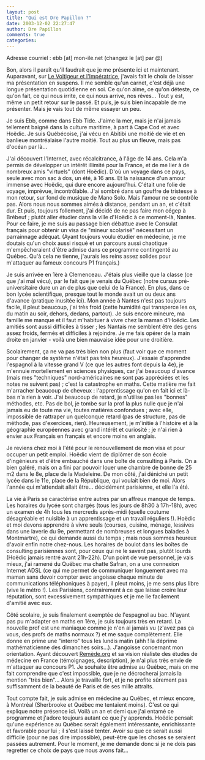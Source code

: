```yaml
---
layout: post
title: "Qui est Dre Papillon ?"
date: 2003-12-02 22:27:47
author: Dre Papillon
comments: true
categories: 
---
```



Adresse courriel : ebb [at] mon-ile.net (changez le [at] par @)

Bon, alors il paraît qu'il faudrait que je me présente ici et maintenant.  Auparavant, sur [Le Voltigeur et l'Impératrice](http://ebb.monblogue.com/), j'avais fait le choix de laisser ma présentation en suspens.  Il me semble qu'un carnet, c'est déjà une longue présentation quotidienne en soi.  Ce qu'on aime, ce qu'on déteste, ce qu'on fait, ce qui nous irrite, ce qui nous arrive, nos rêves...  Tout y est, même un petit retour sur le passé.  Et puis, je suis bien incapable de me présenter.  Mais je vais tout de même essayer un peu.

Je suis Ebb, comme dans Ebb Tide.  J'aime la mer, mais je n'ai jamais tellement baigné dans la culture maritime, à part à Cape Cod et avec Hoëdic.  Je suis Québécoise, j'ai vécu en Abitibi une moitié de vie et en banlieue montréalaise l'autre moitié.  Tout au plus un fleuve, mais pas d'océan par là...

J'ai découvert l'Internet, avec récalcitrance, à l'âge de 14 ans.  Cela m'a permis de développer un intérêt illimité pour la France, et de me lier à de nombreux amis "virtuels" (dont Hoëdic).  D'où un voyage dans ce pays, seule avec mon sac à dos, un été, à 16 ans.  Et la naissance d'un amour immense avec Hoëdic, qui dure encore aujourd'hui.  C'était une folie de voyage, imprévue, incontrôlable.  J'ai sombré dans un gouffre de tristesse à mon retour, sur fond de musique de Mano Solo.  Mais l'amour ne se contrôle pas.  Alors nous nous sommes aimés à distance, pendant un an, et c'était dur.  Et puis, toujours follement, j'ai décidé de ne pas faire mon cégep à Brébeuf ; plutôt aller étudier dans la ville d'Hoëdic à ce moment-là, Nantes.  Pour ce faire, je me suis au passage bien débattue avec le Consulat français pour obtenir un visa de "mineur scolarisé" nécessitant un parrainnage adéquat.  (Ayant toujours voulu étudier en médecine, je me doutais qu'un choix aussi risqué et un parcours aussi chaotique m'empêcheraient d'être admise dans ce programme contingenté au Québec.  Qu'à cela ne tienne, j'aurais les reins assez solides pour m'attaquer au fameux concours P1 français.)

Je suis arrivée en 1ère à Clemenceau.  J'étais plus vieille que la classe (ce que j'ai mal vécu), par le fait que je venais du Québec (notre cursus pré-universitaire dure un an de plus que celui de la France).  En plus, dans ce bon lycée scientifique, presque tout le monde avait un ou deux ans d'avance (pratique inusitée ici).  Mon année à Nantes n'est pas toujours facile, il pleut beaucoup, j'ai très froid (cette humidité qui transperce les os, du matin au soir, dehors, dedans, partout).  Je suis encore mineure, ma famille me manque et il faut m'habituer à vivre chez la maman d'Hoëdic.  Les amitiés sont aussi difficiles à tisser ; les Nantais me semblent être des gens assez froids, fermés et difficiles à rejoindre.  Je me fais opérer de la main droite en janvier - voilà une bien mauvaise idée pour une droitière.

Scolairement, ça ne va pas très bien non plus (faut voir que ce moment pour changer de système n'était pas très heureux).  J'essaie d'apprendre l'espagnol à la vitesse grand V (ce que les autres font depuis la 4e), je m'ennuie mortellement en sciences physiques, car j'ai beaucoup d'avance (mais mes "techniques" nord-américaines ne sont pas appréciées et les notes ne suivent pas) ; c'est la catastrophe en maths.  Cette matière me fait m'arracher beaucoup de cheveux : l'apprentissage qu'on en fait ici et là-bas n'a rien à voir.  J'ai beaucoup de retard, je n'utilise pas les "bonnes" méthodes, etc.  Pas de bol, je tombe sur la prof la plus nulle que je n'ai jamais eu de toute ma vie, toutes matières confondues ; avec elle, impossible de rattraper un quelconque retard (pas de structure, pas de méthode, pas d'exercices, rien).  Heureusement, je m'initie à l'histoire et à la géographie européennes avec grand intérêt et curiosité ; je n'ai rien à envier aux Français en français et encore moins en anglais.

Je reviens chez moi à l'été pour le renouvellement de mon visa et pour occuper un petit emploi.  Hoëdic vient de diplômer de son école d'ingénieurs et d'être embauché dans une boîte de consulting à Paris.  On a bien galéré, mais on a fini par pouvoir louer une chambre de bonne de 25 m2 dans le 8e, place de la Madeleine.  De mon côté, j'ai déniché un petit lycée dans le 11e, place de la République, qui voulait bien de moi.  Alors l'année qui m'attendait allait être... décidément parisienne, et elle l'a été.

La vie à Paris se caractérise entre autres par un affreux manque de temps.  Les horaires du lycée sont chargés (tous les jours de 8h30 à 17h-18h), avec un examen de 4h tous les mercredis après-midi (quelle coutume désagréable et nuisible à un apprentissage et un travail réguliers !).  Hoëdic et moi devons apprendre à vivre seuls (courses, cuisine, ménage, lessives dans une laverie du 9e, permettant de nombreuses et longues balades à Montmartre), ce qui demande aussi du temps ; mais nous sommes heureux d'avoir enfin notre chez-nous.  Les horaires de boulot dans les boîtes de consulting parisiennes sont, pour ceux qui ne le savent pas, plutôt lourds (Hoëdic jamais rentré avant 21h-22h).  D'un point de vue personnel, je vais mieux, j'ai ramené du Québec ma chatte Safran, on a une connexion Internet ADSL (ce qui me permet de communiquer longuement avec ma maman sans devoir compter avec angoisse chaque minute de communications téléphoniques à payer), il pleut moins, je me sens plus libre (vive le métro !).  Les Parisiens, contrairement à ce que laisse croire leur réputation, sont excessivement sympathiques et je me lie facilement d'amitié avec eux.

Côté scolaire, je suis finalement exemptée de l'espagnol au bac.  N'ayant pas pu m'adapter en maths en 1ère, je suis toujours très en retard.  La nouvelle prof est une maniaque comme je n'en ai jamais vu (z'avez pas ça vous, des profs de maths normaux ?) et me saque complètement.  Elle donne en prime une "interro" tous les lundis matin (ahh ! la déprime mathématicienne des dimanches soirs...).  J'angoisse concernant mon orientation.  Ayant découvert [Remède.org](http://www.remede.org/) et sa vision réaliste des études de médecine en France (témoignages, description), je n'ai plus très envie de m'attaquer au concours P1.  Je souhaite être admise au Québec, mais on me fait comprendre que c'est impossible, que je ne décrocherai jamais la mention "très bien"...  Alors je travaille fort, et je ne profite sûrement pas suffisamment de la beauté de Paris et de ses mille attraits.

Tout compte fait, je suis admise en médecine au Québec, et mieux encore, à Montréal (Sherbrooke et Québec me tentaient moins).  C'est ce qui explique notre présence ici.  Voilà un an et demi que j'ai entamé ce programme et j'adore toujours autant ce que j'y apprends.  Hoëdic pensait qu'une expérience au Québec serait également intéressante, enrichissante et favorable pour lui ; il s'est laissé tenter.  Avoir su que ce serait aussi difficile (pour ne pas dire impossible), peut-être que les choses se seraient passées autrement.  Pour le moment, je me demande donc si je ne dois pas regretter ce choix de pays que nous avons fait...